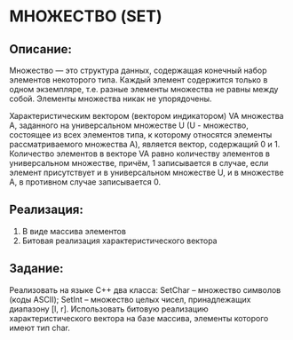 МНОЖЕСТВО (SET)
=========================

Описание:
-------------------------

Множество — это структура данных, 
содержащая конечный набор элементов некоторого типа. 
Каждый элемент содержится только в одном экземпляре, т.е. 
разные элементы множества не равны между собой. 
Элементы множества никак не упорядочены.

Характеристическим вектором (вектором индикатором) VA множества A, 
заданного на универсальном множестве U (U - множество, состоящее из всех элементов 
типа, к которому относятся элементы рассматриваемого множества А), является вектор, 
содержащий 0 и 1. Количество элементов в векторе VA равно количеству элементов в 
универсальном множестве, причём, 1 записывается в случае, если элемент присутствует 
и в универсальном множестве U, и в множестве A, в противном случае записывается 0.

Реализация:
-------------------------
1. В виде массива элементов
2. Битовая реализация характеристического вектора

Задание:
-------------------------
Реализовать на языке С++ два класса:  SetChar – множество символов (коды ASCII); 
SetInt – множество целых чисел, принадлежащих диапазону [l, r].  Использовать 
битовую реализацию характеристического вектора на базе массива, элементы которого 
имеют тип char.